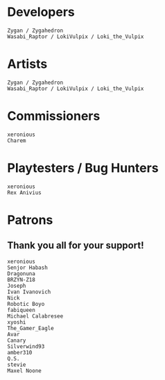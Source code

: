 # Developers
	Zygan / Zygahedron
	Wasabi_Raptor / LokiVulpix / Loki_the_Vulpix

# Artists
	Zygan / Zygahedron
	Wasabi_Raptor / LokiVulpix / Loki_the_Vulpix

# Commissioners
	xeronious
	Charem

# Playtesters / Bug Hunters
	xeronious
	Rex Anivius

# Patrons
## Thank you all for your support!
	xeronious
	Senjor Habash
	Dragonuna
	BRZYN-Z18
	Joseph
	Ivan Ivanovich
	Nick
	Robotic Boyo
	fabiqueen
	Michael Calabresee
	xyoshi
	The_Gamer_Eagle
	Avar
	Canary
	Silverwind93
	amber310
	Q.S.
	stevie
	Maxel Noone
